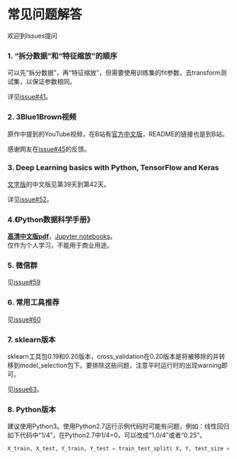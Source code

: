 
# 常见问题解答
欢迎到Issues提问
 
### 1. “拆分数据”和“特征缩放”的顺序
可以先“拆分数据”，再“特征缩放”，但需要使用训练集的fit参数，去transform测试集，以保证参数相同。

详见[issue#41](https://github.com/MachineLearning100/100-Days-Of-ML-Code/issues/41)。

### 2. 3Blue1Brown视频
原作中提到的YouTube视频，在B站有[官方中文版](https://space.bilibili.com/88461692/#/)，README的链接也是到B站。
 
感谢网友在[issue#45](https://github.com/MachineLearning100/100-Days-Of-ML-Code/issues/45)的反馈。

### 3. Deep Learning basics with Python, TensorFlow and Keras
[文字版](https://pythonprogramming.net/introduction-deep-learning-python-tensorflow-keras/)的中文版见第39天到第42天。

详见[issue#52](https://github.com/MachineLearning100/100-Days-Of-ML-Code/issues/52)。

### 4.《Python数据科学手册》
**[高清中文版pdf](https://github.com/MachineLearning100/100-Days-Of-ML-Code/blob/master/Other%20Docs/Python%E6%95%B0%E6%8D%AE%E7%A7%91%E5%AD%A6%E6%89%8B%E5%86%8C.zip)**，[Jupyter notebooks](https://github.com/jakevdp/PythonDataScienceHandbook)。
<br>仅作为个人学习，不能用于商业用途。

### 5. 微信群
见[issue#59](https://github.com/MachineLearning100/100-Days-Of-ML-Code/issues/59)

### 6. 常用工具推荐
见[issue#60](https://github.com/MLEveryday/100-Days-Of-ML-Code/issues/60)

### 7. sklearn版本
sklearn工具包0.19和0.20版本，cross_validation在0.20版本是将被移除的并转移到model_selection包下。要排除这些问题，注意平时运行时的出现warning即可。

见[issue63](https://github.com/MLEveryday/100-Days-Of-ML-Code/issues/63)。

### 8. Python版本
建议使用Python3。使用Python2.7运行示例代码时可能有问题，例如：线性回归如下代码中“1/4”，在Python2.7中1/4=0，可以改成“1.0/4”或者“0.25”。
```python
X_train, X_test, Y_train, Y_test = train_test_split( X, Y, test_size = 1/4, random_state = 0) 
```
